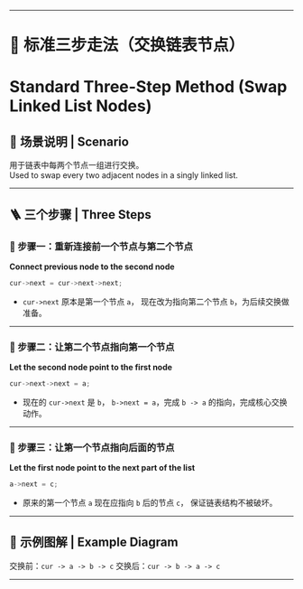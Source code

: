 ------

# 🧱 标准三步走法（交换链表节点）  
# Standard Three-Step Method (Swap Linked List Nodes)

## 📌 场景说明 | Scenario  
用于链表中每两个节点一组进行交换。  
Used to swap every two adjacent nodes in a singly linked list.

---

## 🪜 三个步骤 | Three Steps

### 🥇 步骤一：重新连接前一个节点与第二个节点  
**Connect previous node to the second node**  
```cpp
cur->next = cur->next->next;
```

- `cur->next` 原本是第一个节点 `a`，
   现在改为指向第二个节点 `b`，为后续交换做准备。

------

### 🥈 步骤二：让第二个节点指向第一个节点

**Let the second node point to the first node**

```cpp
cur->next->next = a;
```

- 现在的 `cur->next` 是 `b`，
   `b->next = a`，完成 `b -> a` 的指向，完成核心交换动作。

------

### 🥉 步骤三：让第一个节点指向后面的节点

**Let the first node point to the next part of the list**

```cpp
a->next = c;
```

- 原来的第一个节点 `a` 现在应指向 `b` 后的节点 `c`，
   保证链表结构不被破坏。

------

## 🧠 示例图解 | Example Diagram

交换前：`cur -> a -> b -> c`
 交换后：`cur -> b -> a -> c`

------


